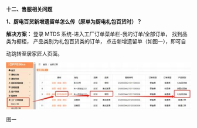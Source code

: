 ﻿
**十二、售服相关问题**

**1、厨电百货新增遗留单怎么传（原单为厨电礼包百货时）？**

**解决方案：**  登录 MTDS 系统-进入工厂订单菜单栏-我的订单/全部订单，  找到品 类为橱柜，  产品类别为礼包百货类的订单，  点击新增遗留单（如图一），即可自

动跳转至居家匠人页面。

![](Aspose.Words.2de0dcef-a02a-4f52-ade2-dca500814cb0.001.jpeg)

图一




